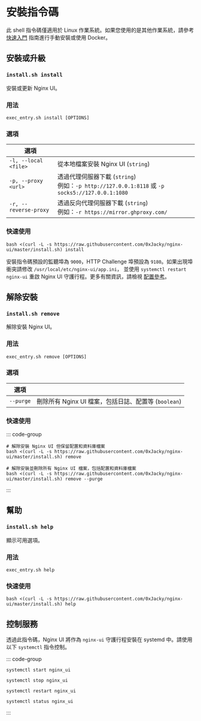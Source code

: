 # 安裝指令碼

此 shell 指令碼僅適用於 Linux 作業系統。如果您使用的是其他作業系統，請參考 [快速入門](./getting-started) 指南進行手動安裝或使用 Docker。

## 安裝或升級

### `install.sh install`

安裝或更新 Nginx UI。

### 用法

```shell
exec_entry.sh install [OPTIONS]
```

### 選項

| 選項                    |                                                                                       |
|-----------------------|---------------------------------------------------------------------------------------|
| `-l, --local <file>`  | 從本地檔案安裝 Nginx UI (`string`)                                                           |
| `-p, --proxy <url>`   | 透過代理伺服器下載 (`string`)<br/>例如：`-p http://127.0.0.1:8118` 或 `-p socks5://127.0.0.1:1080` |
| `-r, --reverse-proxy` | 透過反向代理伺服器下載 (`string`)<br/>例如：`-r https://mirror.ghproxy.com/`                               |


### 快速使用

```shell
bash <(curl -L -s https://raw.githubusercontent.com/0xJacky/nginx-ui/master/install.sh) install
```

安裝指令碼預設的監聽埠為 `9000`，HTTP Challenge 埠預設為 `9180`。如果出現埠衝突請修改 `/usr/local/etc/nginx-ui/app.ini`，
並使用 `systemctl restart nginx-ui` 重啟 Nginx UI 守護行程。更多有關資訊，請檢視 [配置參考](./config-server)。

## 解除安裝

### `install.sh remove`

解除安裝 Nginx UI。

### 用法

```shell
exec_entry.sh remove [OPTIONS]
```

### 選項

| 選項        |                                       |
|-----------|---------------------------------------|
| `--purge` | 刪除所有 Nginx UI 檔案，包括日誌、配置等 (`boolean`) |

### 快速使用

::: code-group

```shell [移除]
# 解除安裝 Nginx UI 但保留配置和資料庫檔案
bash <(curl -L -s https://raw.githubusercontent.com/0xJacky/nginx-ui/master/install.sh) remove
```

```shell [清除]
# 解除安裝並刪除所有 Nginx UI 檔案，包括配置和資料庫檔案
bash <(curl -L -s https://raw.githubusercontent.com/0xJacky/nginx-ui/master/install.sh) remove --purge
```

:::

## 幫助

### `install.sh help`

顯示可用選項。

### 用法

```shell
exec_entry.sh help
```

### 快速使用

```shell
bash <(curl -L -s https://raw.githubusercontent.com/0xJacky/nginx-ui/master/install.sh) help
```

## 控制服務

透過此指令碼，Nginx UI 將作為 `nginx-ui` 守護行程安裝在 systemd 中。請使用以下 `systemctl` 指令控制。

::: code-group

```shell [啟動]
systemctl start nginx_ui
```

```shell [停止]
systemctl stop nginx_ui
```

```shell [重啟]
systemctl restart nginx_ui
```

```shell [顯示狀態]
systemctl status nginx_ui
```

:::
